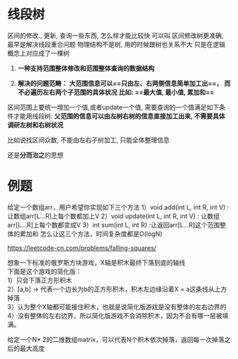 # 线段树

区间的修改., 更新, 查询一些东西, 怎么样才能比较快
可以叫 区间修改树更准确, 最早是解决线段重合问题
物理结构不是树, 用的时候跟树也关系不大
只是在逻辑概念上对应成了一棵树



1. **一种支持范围整体修改和范围整体查询的数据结构**

2. **解决的问题范畴：**
   **大范围信息可以==只由左、右两侧信息简单加工出==，**
   **而不必遍历左右两个子范围的具体状况**
   **比如: ==最大值, 最小值, 累加和==**

区间范围上要统一增加一个值,或者update一个值,
需要查询的一个值满足如下条件才能用线段树:
**父范围的信息可以由左树右树的信息直接加工出来, 不需要具体调研左树和右树状况**



比如说找区间众数, 不能由左右子树加工, 只能全体整理信息



还是**分而治之**的思想



# 例题



给定一个数组arr，用户希望你实现如下三个方法
1）void add(int L, int R, int V) :  让数组arr[L…R]上每个数都加上V
2）void update(int L, int R, int V) :  让数组arr[L…R]上每个数都变成V
3）int sum(int L, int R) :让返回arr[L…R]这个范围整体的累加和
怎么让这三个方法，时间复杂度都是O(logN)





https://leetcode-cn.com/problems/falling-squares/

想象一下标准的俄罗斯方块游戏，X轴是积木最终下落到底的轴线  
下面是这个游戏的简化版：  
1）只会下落正方形积木  
2）[a,b] -> 代表一个边长为b的正方形积木，积木左边缘沿着X = a这条线从上方掉落  
3）认为整个X轴都可能接住积木，也就是说简化版游戏是没有整体的左右边界的  
4）没有整体的左右边界，所以简化版游戏不会消除积木，因为不会有哪一层被填满。  

给定一个N* 2的二维数组matrix，可以代表N个积木依次掉落，返回每一次掉落之后的最大高度

